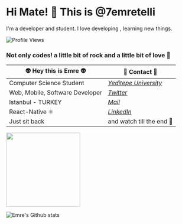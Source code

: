 # Hi Mate! 👋 This is @7emretelli

I'm a developer and student. I love developing , learning new things.

![Profile Views](https://komarev.com/ghpvc/?username=7emretelli)

### Not only codes! a little bit of rock and a little bit of love 🤟

| 👽 Hey this is Emre 👽 | 🔗 Contact 🔗 |
| ----------- | ----------- |
| Computer Science Student |[_Yeditepe University_](https://cse.yeditepe.edu.tr/)|
| Web, Mobile, Software Developer | [_Twitter_](https://twitter.com/7emretelli "@7emretelli")|
| Istanbul - TURKEY| [_Mail_](mailto:ismailemre.telli@std.yeditepe.edu.tr "Mail me!")  |
| React-Native ⚛️| [_LinkedIn_](https://www.linkedin.com/in/emre-telli/  "Emre TELLI")|
| Just sit back | and watch till the end 🚀 |




<img height="200px" src="https://media.giphy.com/media/FxvwjCXc6CSrK/source.gif" />

![Emre's Github stats](https://github-readme-stats.vercel.app/api?username=7emretelli)
